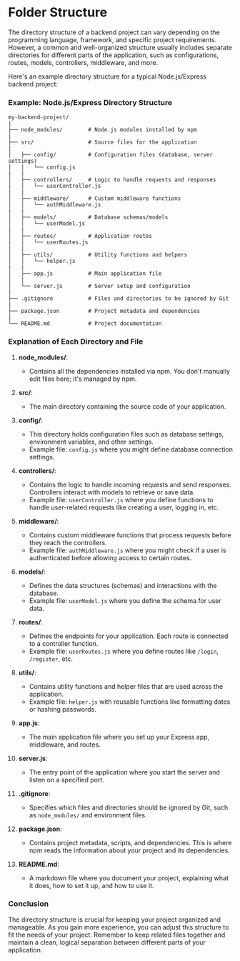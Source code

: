 # Folder Structure

The directory structure of a backend project can vary depending on the programming language, framework, and specific project requirements. However, a common and well-organized structure usually includes separate directories for different parts of the application, such as configurations, routes, models, controllers, middleware, and more.

Here's an example directory structure for a typical Node.js/Express backend project:

### Example: Node.js/Express Directory Structure

```
my-backend-project/
|
├── node_modules/        # Node.js modules installed by npm
|
├── src/                 # Source files for the application
|
│   ├── config/          # Configuration files (database, server settings)
│   │   └── config.js
|   |
│   ├── controllers/     # Logic to handle requests and responses
│   │   └── userController.js
|   |
│   ├── middleware/      # Custom middleware functions
│   │   └── authMiddleware.js
|   |
│   ├── models/          # Database schemas/models
│   │   └── userModel.js
|   |
│   ├── routes/          # Application routes
│   │   └── userRoutes.js
|   |
│   ├── utils/           # Utility functions and helpers
│   │   └── helper.js
|   |
│   ├── app.js           # Main application file
|   |
│   └── server.js        # Server setup and configuration
|
├── .gitignore           # Files and directories to be ignored by Git
|
├── package.json         # Project metadata and dependencies
|
└── README.md            # Project documentation
```

### Explanation of Each Directory and File

1. **node_modules/**:
   - Contains all the dependencies installed via npm. You don't manually edit files here; it's managed by npm.

2. **src/**:
   - The main directory containing the source code of your application.

3. **config/**:
   - This directory holds configuration files such as database settings, environment variables, and other settings.
   - Example file: `config.js` where you might define database connection settings.

4. **controllers/**:
   - Contains the logic to handle incoming requests and send responses. Controllers interact with models to retrieve or save data.
   - Example file: `userController.js` where you define functions to handle user-related requests like creating a user, logging in, etc.

5. **middleware/**:
   - Contains custom middleware functions that process requests before they reach the controllers.
   - Example file: `authMiddleware.js` where you might check if a user is authenticated before allowing access to certain routes.

6. **models/**:
   - Defines the data structures (schemas) and interactions with the database.
   - Example file: `userModel.js` where you define the schema for user data.

7. **routes/**:
   - Defines the endpoints for your application. Each route is connected to a controller function.
   - Example file: `userRoutes.js` where you define routes like `/login`, `/register`, etc.

8. **utils/**:
   - Contains utility functions and helper files that are used across the application.
   - Example file: `helper.js` with reusable functions like formatting dates or hashing passwords.

9. **app.js**:
   - The main application file where you set up your Express app, middleware, and routes.

10. **server.js**:
    - The entry point of the application where you start the server and listen on a specified port.

11. **.gitignore**:
    - Specifies which files and directories should be ignored by Git, such as `node_modules/` and environment files.

12. **package.json**:
    - Contains project metadata, scripts, and dependencies. This is where npm reads the information about your project and its dependencies.

13. **README.md**:
    - A markdown file where you document your project, explaining what it does, how to set it up, and how to use it.

### Conclusion

The directory structure is crucial for keeping your project organized and manageable. As you gain more experience, you can adjust this structure to fit the needs of your project. Remember to keep related files together and maintain a clean, logical separation between different parts of your application.